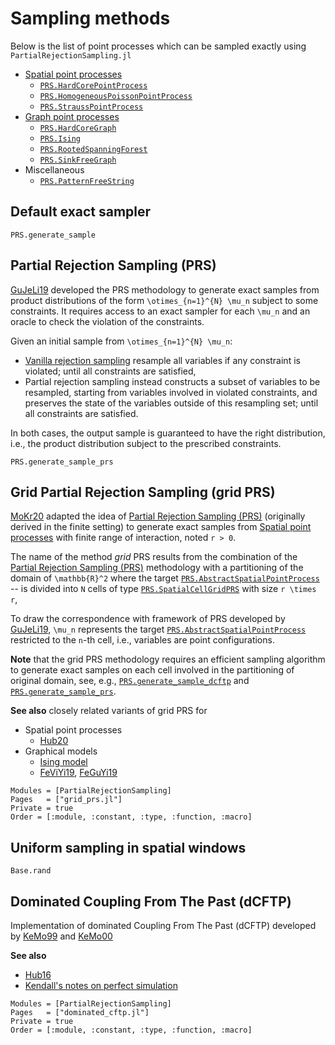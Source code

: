 # Sampling methods

Below is the list of point processes which can be sampled exactly using `PartialRejectionSampling.jl`

* [Spatial point processes](@ref)
  * [`PRS.HardCorePointProcess`](@ref)
  * [`PRS.HomogeneousPoissonPointProcess`](@ref)
  * [`PRS.StraussPointProcess`](@ref)
* [Graph point processes](@ref)
  * [`PRS.HardCoreGraph`](@ref)
  * [`PRS.Ising`](@ref)
  * [`PRS.RootedSpanningForest`](@ref)
  * [`PRS.SinkFreeGraph`](@ref)
* Miscellaneous
  * [`PRS.PatternFreeString`](@ref)

## Default exact sampler

```@docs
PRS.generate_sample
```

## Partial Rejection Sampling (PRS)

[GuJeLi19](@cite) developed the PRS methodology to generate exact samples from product distributions of the form ``\otimes_{n=1}^{N} \mu_n`` subject to some constraints.
It requires access to an exact sampler for each ``\mu_n`` and an oracle to check the violation of the constraints.

Given an initial sample from ``\otimes_{n=1}^{N} \mu_n``:

* [Vanilla rejection sampling](https://en.wikipedia.org/wiki/Rejection_sampling) resample all variables if any constraint is violated; until all constraints are satisfied,
* Partial rejection sampling instead constructs a subset of variables to be resampled, starting from variables involved in violated constraints, and preserves the state of the variables outside of this resampling set; until all constraints are satisfied.

In both cases, the output sample is guaranteed to have the right distribution, i.e., the product distribution subject to the prescribed constraints.

```@docs
PRS.generate_sample_prs
```

## Grid Partial Rejection Sampling (grid PRS)

[MoKr20](@cite) adapted the idea of [Partial Rejection Sampling (PRS)](@ref) (originally derived in the finite setting) to generate exact samples from [Spatial point processes](@ref) with finite range of interaction, noted ``r > 0``.

The name of the method *grid* PRS results from the combination of the [Partial Rejection Sampling (PRS)](@ref) methodology with a partitioning of the domain of ``\mathbb{R}^2`` where the target [`PRS.AbstractSpatialPointProcess`](@ref) -- is divided into ``N`` cells of type [`PRS.SpatialCellGridPRS`](@ref) with size ``r \times r``,

To draw the correspondence with framework of PRS developed by [GuJeLi19](@cite), ``\mu_n`` represents the target [`PRS.AbstractSpatialPointProcess`](@ref) restricted to the ``n``-th cell, i.e., variables are point configurations.

**Note** that the grid PRS methodology requires an efficient sampling algorithm to generate exact samples on each cell involved in the partitioning of original domain, see, e.g., [`PRS.generate_sample_dcftp`](@ref) and [`PRS.generate_sample_prs`](@ref).

**See also** closely related variants of grid PRS for

* Spatial point processes
  * [Hub20](@cite)
* Graphical models
  * [Ising model](@ref)
  * [FeViYi19](@cite), [FeGuYi19](@cite)

```@autodocs
Modules = [PartialRejectionSampling]
Pages   = ["grid_prs.jl"]
Private = true
Order = [:module, :constant, :type, :function, :macro]
```

## Uniform sampling in spatial windows

```@docs
Base.rand
```

## Dominated Coupling From The Past (dCFTP)

Implementation of dominated Coupling From The Past (dCFTP) developed by [KeMo99](@cite) and [KeMo00](@cite)

**See also**

* [Hub16](@cite)
* [Kendall's notes on perfect simulation](https://warwick.ac.uk/fac/sci/statistics/staff/academic-research/kendall/personal/ppt/428.pdf)

```@autodocs
Modules = [PartialRejectionSampling]
Pages   = ["dominated_cftp.jl"]
Private = true
Order = [:module, :constant, :type, :function, :macro]
```
